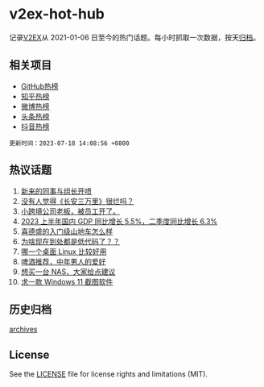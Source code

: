 # v2ex-hot-hub

 记录[V2EX](https://www.v2ex.com/)从 2021-01-06 日至今的热门话题。每小时抓取一次数据，按天[归档](archives)。
 
 ## 相关项目

- [GitHub热榜](https://github.com/snaildev/github-hot-hub)
- [知乎热榜](https://github.com/snaildev/zhihu-hot-hub)
- [微博热榜](https://github.com/snaildev/weibo-hot-hub)
- [头条热榜](https://github.com/snaildev/toutiao-hot-hub)
- [抖音热榜](https://github.com/snaildev/douyin-hot-hub)


 `更新时间：2023-07-18 14:08:56 +0800`

## 热议话题

1. [新来的同事与组长开喷](https://www.v2ex.com/t/957643)
1. [没有人觉得《长安三万里》很烂吗？](https://www.v2ex.com/t/957462)
1. [小跨境公司老板，被员工开了。](https://www.v2ex.com/t/957526)
1. [2023 上半年国内 GDP 同比增长 5.5%，二季度同比增长 6.3%](https://www.v2ex.com/t/957401)
1. [喜德盛的入门级山地车怎么样](https://www.v2ex.com/t/957592)
1. [为啥现在到处都是低代码了？？](https://www.v2ex.com/t/957539)
1. [哪一个桌面 Linux 比较好用](https://www.v2ex.com/t/957493)
1. [啤酒推荐，中年男人的爱好](https://www.v2ex.com/t/957639)
1. [想买一台 NAS，大家给点建议](https://www.v2ex.com/t/957430)
1. [求一款 Windows 11 截图软件](https://www.v2ex.com/t/957457)

## 历史归档

[archives](archives)

## License

See the [LICENSE](LICENSE) file for license rights and limitations (MIT).
